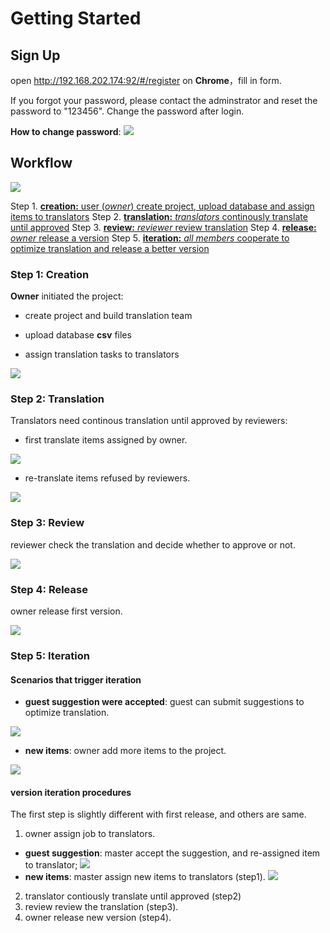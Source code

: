 # Getting Started

## Sign Up

open http://192.168.202.174:92/#/register on **Chrome**，fill in form.

If you forgot your password, please contact the adminstrator and reset the password to "123456". Change the password after login. 

**How to change password**: 
![](/assets/user.change_password.png)


## Workflow
 
![](/assets/Trantrace_workflow.jpg)

Step 1. [**creation:** user (_owner_) create project, upload database and assign items to translators](#create)
Step 2. [**translation:** _translators_ continously translate until approved](#translate)
Step 3. [**review:** _reviewer_ review translation](#review)
Step 4. [**release:** _owner_ release a version](#release)
Step 5. [**iteration:** _all members_ cooperate to optimize translation and release a better version](#iterative)
 

### Step 1: Creation 

<span id='create'></span>

**Owner** initiated the project:

- create project and build translation team

- upload database **csv** files

- assign translation tasks to translators

![](/assets/step1_creation.png)

### Step 2: Translation

<span id='translate'></span>

Translators need continous translation until approved by reviewers:

- first translate items assigned by owner.

![](/assets/translation_management.translation.png)

- re-translate items refused by reviewers.

![](/assets/translation_management.retranslation.png)


### Step 3: Review

<span id='review'></span>

reviewer check the translation and decide whether to approve or not.

![](/assets/step3_review.png)

### Step 4: Release

<span id='release'></span>

owner release first version.

![](/assets/step4_release.png)

### Step 5: Iteration

<span id='iteration'></span>

#### Scenarios that trigger iteration

- **guest suggestion were accepted**: guest can submit suggestions to optimize translation.

![](/assets/suggestion.png)

- **new items**: owner add more items to the project.

![](/assets/step5_upload.png)


#### version iteration procedures

The first step is slightly different with first release, and others are same.

1. owner assign job to translators. 
  - **guest suggestion**: master accept the suggestion, and re-assigned item to translator;
![](/assets/project_management.feedback.png)
  - **new items**: master assign new items to translators (step1).
  ![](/assets/project_management.assignment.png)
2. translator contiously translate until approved (step2)
3. review review the translation (step3).
4. owner release new version (step4).











